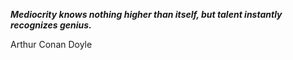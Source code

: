 _**Mediocrity knows nothing higher than itself, but talent instantly recognizes genius.**_

Arthur Conan Doyle